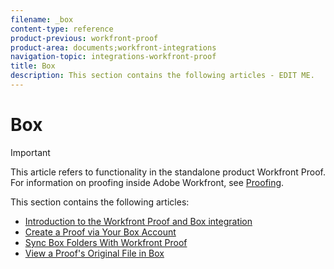 ```yaml
---
filename: _box
content-type: reference
product-previous: workfront-proof
product-area: documents;workfront-integrations
navigation-topic: integrations-workfront-proof
title: Box
description: This section contains the following articles - EDIT ME.
---
```


# Box

>[!IMPORTANT]
>
>This article refers to functionality in the standalone product Workfront Proof. For information on proofing inside Adobe Workfront, see [Proofing](../../../review-and-approve-work/proofing/proofing.md).

This section contains the following articles:

* [Introduction to the Workfront Proof and Box integration](../../../workfront-proof/wp-integrations/box/introduction-to-box.md) 
* [Create a Proof via Your Box Account](../../../workfront-proof/wp-integrations/box/create-proof-box-account.md) 
* [Sync Box Folders With Workfront Proof](../../../workfront-proof/wp-integrations/box/sycn-box-folder.md) 
* [View a Proof's Original File in Box](../../../workfront-proof/wp-integrations/box/view-proof-original-file-box.md)

